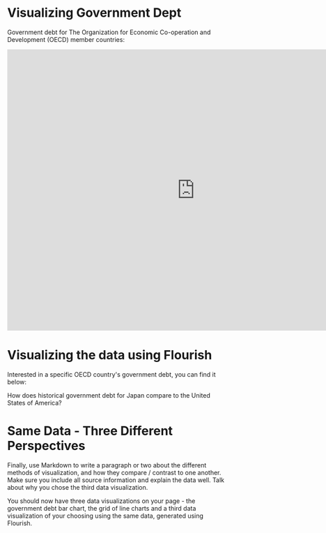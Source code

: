 # Visualizing Government Dept

Government debt for The Organization for Economic Co-operation and Development (OECD) member countries: 

<iframe src="https://data.oecd.org/chart/69DK" width="860" height="645" style="border: 0" mozallowfullscreen="true" webkitallowfullscreen="true" allowfullscreen="true"><a href="https://data.oecd.org/chart/69DK" target="_blank">OECD Chart: General government debt, Total, % of GDP, Annual, 2018</a></iframe>




# Visualizing the data using Flourish
Interested in a specific OECD country's government debt, you can find it below:

<div class="flourish-embed flourish-chart" data-src="visualisation/4279484"><script src="https://public.flourish.studio/resources/embed.js"></script></div>


How does historical government debt for Japan compare to the United States of America?

<div class="flourish-embed flourish-chart" data-src="visualisation/4295074"><script src="https://public.flourish.studio/resources/embed.js"></script></div>




# Same Data - Three Different Perspectives

Finally, use Markdown to write a paragraph or two about the different methods of visualization, and how they compare / contrast to one another. Make sure you include all source information and explain the data well.  Talk about why you chose the third data visualization. 

You should now have three data visualizations on your page - the government debt bar chart, the grid of line charts and a third data visualization of your choosing using the same data, generated using Flourish. 
